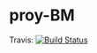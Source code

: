 # proy-BM

Travis:
[![Build Status](https://travis-ci.com/julietaArgollas/proy-BM.svg?branch=main)](https://travis-ci.com/julietaArgollas/proy-BM)
